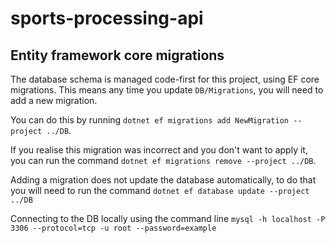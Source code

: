 # sports-processing-api

## Entity framework core migrations
The database schema is managed code-first for this project, using EF core migrations. 
This means any time you update `DB/Migrations`, you will need to add a new migration.

You can do this by running `dotnet ef migrations add NewMigration --project ../DB`.

If you realise this migration was incorrect and you don't want to apply it, you can run
the command `dotnet ef migrations remove --project ../DB`.

Adding a migration does not update the database automatically, to do that you will need to
run the command `dotnet ef database update --project ../DB`

Connecting to the DB locally using the command line `mysql -h localhost -P 3306 --protocol=tcp -u root --password=example`